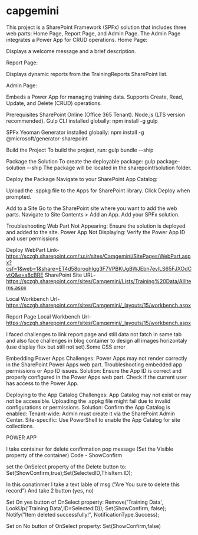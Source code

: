 # capgemini

This project is a SharePoint Framework (SPFx) solution that includes three web parts: Home Page, Report Page, and Admin Page. The Admin Page integrates a Power App for CRUD operations.
Home Page:

Displays a welcome message and a brief description.

Report Page:

Displays dynamic reports from the TrainingReports SharePoint list.

Admin Page:

Embeds a Power App for managing training data.
Supports Create, Read, Update, and Delete (CRUD) operations.

Prerequisites
SharePoint Online (Office 365 Tenant).
Node.js (LTS version recommended).
Gulp CLI installed globally:
npm install -g gulp

SPFx Yeoman Generator installed globally:
npm install -g @microsoft/generator-sharepoint

Build the Project
To build the project, run:
gulp bundle --ship

Package the Solution
To create the deployable package:
gulp package-solution --ship
The package will be located in the sharepoint/solution folder.

Deploy the Package
Navigate to your SharePoint App Catalog:

Upload the .sppkg file to the Apps for SharePoint library.
Click Deploy when prompted.

Add to a Site
Go to the SharePoint site where you want to add the web parts.
Navigate to Site Contents > Add an App.
Add your SPFx solution.


Troubleshooting
Web Part Not Appearing: Ensure the solution is deployed and added to the site.
Power App Not Displaying: Verify the Power App ID and user permissions

Deploy WebPart Link-
https://sczgh.sharepoint.com/:u:/r/sites/Camgemini/SitePages/WebPart.aspx?csf=1&web=1&share=ET4d58oroqhIgg3F7VPBKUgBWJEbh7eylLS65FJXOdCvtQ&e=a8cBRE
SharePoint Site URL-
https://sczgh.sharepoint.com/sites/Camgemini/Lists/Training%20Data/AllItems.aspx

Local Workbench Url-
https://sczgh.sharepoint.com/sites/Camgemini/_layouts/15/workbench.aspx

Report Page Local Workbench Url-
https://sczgh.sharepoint.com/sites/Camgemini/_layouts/15/workbench.aspx

I faced challenges to link report page and still data not fatch in same tab and also face challenges in blog container to design all images horizontaly (use display flex but still not set).Some CSS error

Embedding Power Apps
Challenges:
Power Apps may not render correctly in the SharePoint Power Apps web part.
Troubleshooting embedded app permissions or App ID issues.
Solution:
Ensure the App ID is correct and properly configured in the Power Apps web part.
Check if the current user has access to the Power App.

Deploying to the App Catalog
Challenges:
App Catalog may not exist or may not be accessible.
Uploading the .sppkg file might fail due to invalid configurations or permissions.
Solution:
Confirm the App Catalog is enabled:
Tenant-wide: Admin must create it via the SharePoint Admin Center.
Site-specific: Use PowerShell to enable the App Catalog for site collections.




POWER APP

I take container for delete  confirmation pop message (Set the Visible property of the container)
Code - ShowConfirm
 
set the OnSelect property of the Delete button to:
Set(ShowConfirm,true);Set(SelectedID,ThisItem.ID);



In this conatinmer I take a text lable of msg (“Are You sure to delete this record”)
And 
take 2 button (yes, no)


Set On yes button of  OnSelect property:
Remove('Training Data', LookUp('Training Data',ID=SelectedID));
Set(ShowConfirm, false);
Notify("Item deleted successfully!", NotificationType.Success);


Set on No button of OnSelect property:
Set(ShowConfirm,false)




